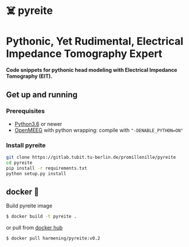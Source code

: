 # :skull_and_crossbones: pyreite
# Pythonic, Yet Rudimental, Electrical Impedance Tomography Expert
**Code snippets for pythonic head modeling with Electrical Impedance Tomography (EIT).**<br>



## Get up and running
### Prerequisites
- [Python3.6](https://www.python.org/downloads/) or newer
- [OpenMEEG](https://github.com/openmeeg/openmeeg/blob/master/README.rst#build-openmeeg-from-source) with python wrapping: compile with `"-DENABLE_PYTHON=ON"`

### Install pyreite
```bash
git clone https://gitlab.tubit.tu-berlin.de/promillenille/pyreite
cd pyreite
pip install -r requirements.txt
python setup.py install
```


## docker :whale:
Build pyreite image
```bash
$ docker build -t pyreite .
```
or pull from [docker hub](https://hub.docker.com/r/harmening/pyreite)
```bash
$ docker pull harmening/pyreite:v0.2
```
<br>



